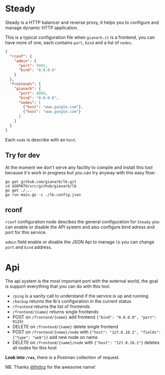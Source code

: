 # Steady

Steady is a HTTP balancer and reverse proxy, it helps you to configure and
manage dynamic HTTP application.

This is a typical configuration file when `gianarb.it` is a frontend, you can
have more of one, each contains `port`, `bind` and a list of `nodes`.

```json
{
  "rconf": {
    "admin": {
      "port": 9992,
      "bind": "0.0.0.0"
    }
  },
  "frontends": {
    "gianarb": {
      "port": 8089,
      "bind": "0.0.0.0",
      "nodes": [
        {"host": "www.google.com"},
        {"host": "www.google.com"}
      ]
    }
  }
}
```

Each `node` is describe with an `host`.

## Try for dev
At the moment we don't serve any facility to compile and install this tool
because it's work in progress but you can try anyway with this easy flow:

```
go get github.com/gianarb/lb.git
cd $GOPATH/src/github/gianarb/lb
go get ./...
go run main.go -c ./lb.config.json
```

## rconf
`rconf` configuration node descibes the general configuration for `Steady`
you can enable or disable the API system and also configure bind adress and
port for this service.

`admin` field enable or disable the JSON Api to manage `lb` you can change
`port` and `bind` address.

# Api 
The api system is the most important port with the external world, the goal is
support everything that you can do with this tool.

* `/ping` is a sanity call to understand if the service is up and running
* `/backup` returns the lb's configuration in the current status
* `/frontend` returns the list of frontends
* `/frontend/{name}` returns single frontends
* POST on `/frontend/{name}` add frontend `{"bind": "0.0.0.0", "port": 9129}`
* DELETE on `/frontend/{name}` delete single frontend
* POST on `/frontend/{name}/node` with `{"host": "127.0.10.1", "fields": {"type": "web"}}` add new node on name
* DELETE on `/frontend/{name}/node` with `{"host": "127.0.10.1"}` deletes all nodes for this host

**Look into `/res`**, there is a Postman collection of request.

NB. Thanks [@fntlnz](https://github.com/fntlnz) for the awesome name!
